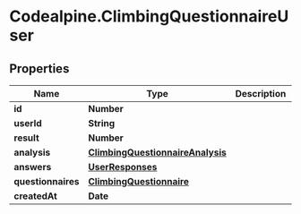 # Codealpine.ClimbingQuestionnaireUser

## Properties
Name | Type | Description | Notes
------------ | ------------- | ------------- | -------------
**id** | **Number** |  | 
**userId** | **String** |  | 
**result** | **Number** |  | 
**analysis** | [**ClimbingQuestionnaireAnalysis**](ClimbingQuestionnaireAnalysis.md) |  | 
**answers** | [**UserResponses**](UserResponses.md) |  | 
**questionnaires** | [**ClimbingQuestionnaire**](ClimbingQuestionnaire.md) |  | 
**createdAt** | **Date** |  | 
